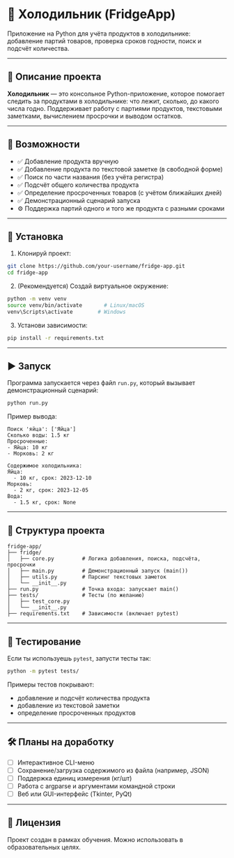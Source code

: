 # 🧊 Холодильник (FridgeApp)

Приложение на Python для учёта продуктов в холодильнике: добавление партий товаров, проверка сроков годности, поиск и подсчёт количества.

---

## 📌 Описание проекта

**Холодильник** — это консольное Python-приложение, которое помогает следить за продуктами в холодильнике: что лежит, сколько, до какого числа годно. Поддерживает работу с партиями продуктов, текстовыми заметками, вычислением просрочки и выводом остатков.

---

## 🔧 Возможности

- ✅ Добавление продукта вручную
- ✅ Добавление продукта по текстовой заметке (в свободной форме)
- ✅ Поиск по части названия (без учёта регистра)
- ✅ Подсчёт общего количества продукта
- ✅ Определение просроченных товаров (с учётом ближайших дней)
- ✅ Демонстрационный сценарий запуска
- ⚙️ Поддержка партий одного и того же продукта с разными сроками

---

## 🚀 Установка

1. Клонируй проект:

```bash
git clone https://github.com/your-username/fridge-app.git
cd fridge-app
```

2. (Рекомендуется) Создай виртуальное окружение:

```bash
python -m venv venv
source venv/bin/activate       # Linux/macOS
venv\Scripts\activate        # Windows
```

3. Установи зависимости:

```bash
pip install -r requirements.txt
```

---

## ▶️ Запуск

Программа запускается через файл `run.py`, который вызывает демонстрационный сценарий:

```bash
python run.py
```

Пример вывода:

```
Поиск 'яйца': ['Яйца']
Сколько воды: 1.5 кг
Просроченные:
- Яйца: 10 кг
- Морковь: 2 кг

Содержимое холодильника:
Яйца:
  - 10 кг, срок: 2023-12-10
Морковь:
  - 2 кг, срок: 2023-12-05
Вода:
  - 1.5 кг, срок: None
```

---

## 📁 Структура проекта

```
fridge-app/
├── fridge/
│   ├── core.py         # Логика добавления, поиска, подсчёта, просрочки
│   ├── main.py         # Демонстрационный запуск (main())
│   ├── utils.py        # Парсинг текстовых заметок
│   └── __init__.py
├── run.py              # Точка входа: запускает main()
├── tests/              # Тесты (по желанию)
│   ├── test_core.py
│   └── __init__.py
├── requirements.txt    # Зависимости (включает pytest)
```

---

## 🧪 Тестирование

Если ты используешь `pytest`, запусти тесты так:

```bash
python -m pytest tests/
```

Примеры тестов покрывают:
- добавление и подсчёт количества продукта
- добавление из текстовой заметки
- определение просроченных продуктов

---

## 🛠 Планы на доработку

- [ ] Интерактивное CLI-меню
- [ ] Сохранение/загрузка содержимого из файла (например, JSON)
- [ ] Поддержка единиц измерения (кг/шт)
- [ ] Работа с argparse и аргументами командной строки
- [ ] Веб или GUI-интерфейс (Tkinter, PyQt)

---

## 📜 Лицензия

Проект создан в рамках обучения. Можно использовать в образовательных целях.
